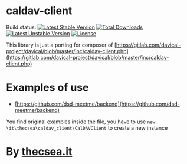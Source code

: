 # caldav-client
Build status: [![Latest Stable Version](https://poser.pugx.org/thecsea/caldav-client/v/stable)](https://packagist.org/packages/thecsea/caldav-client) [![Total Downloads](https://poser.pugx.org/thecsea/caldav-client/downloads)](https://packagist.org/packages/thecsea/caldav-client) [![Latest Unstable Version](https://poser.pugx.org/thecsea/caldav-client/v/unstable)](https://packagist.org/packages/thecsea/caldav-client) [![License](https://poser.pugx.org/thecsea/caldav-client/license)](https://packagist.org/packages/thecsea/caldav-client)

This library is just a porting for composer of [https://gitlab.com/davical-project/davical/blob/master/inc/caldav-client.php](https://gitlab.com/davical-project/davical/blob/master/inc/caldav-client.php)

# Examples of use
* [https://github.com/dsd-meetme/backend](https://github.com/dsd-meetme/backend)

You find original examples inside the file, you have to use `new \it\thecsea\caldav_client\CalDAVClient` to create a new instance 

# By [thecsea.it](http://thecsea.it)